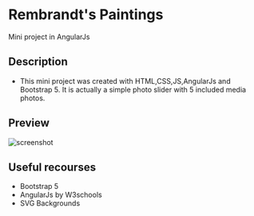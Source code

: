 # Rembrandt's Paintings #

Mini project in AngularJs 

## Description ##

- This mini project was created with HTML,CSS,JS,AngularJs and Bootstrap 5. It is actually a simple photo slider with 5 included media photos.

## Preview ##

![screenshot](http://url/to/img.png)


## Useful recourses ##

- Bootstrap 5
- AngularJs by W3schools
- SVG Backgrounds
